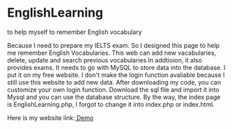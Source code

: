 # EnglishLearning
to help myself to remember English vocabulary

Because I need to prepare my IELTS exam. So I designed this page to help me remember English Vocabularies. This web can add new vacabularies, delete, update and search previous vocabularies.In addtioion, it also provides exams. It needs to go with MySQL to store data into the database. I put it on my free website. I don't make the login function avaliable because I still use this website to add new data. After downloading my code, you can customize your own login function. Download the sql file and import it into Mysql and you can use the database structure. By the way, the index page is EnglishLearning.php, I forgot to change it into index.php or index.html.

<p>Here is my website link:<a href="https://rockchang.000webhostapp.com/EnglishLearning.php"> Demo</a></p>
